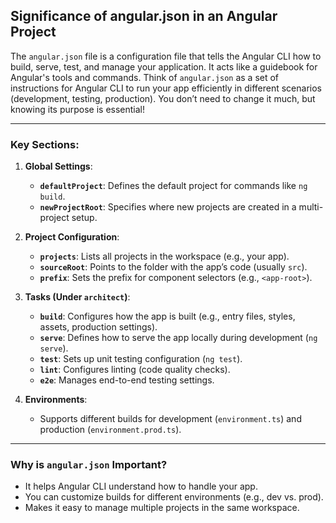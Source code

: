 ## Significance of angular.json in an Angular Project

The `angular.json` file is a configuration file that tells the Angular CLI how to build, serve, test, and manage your application. It acts like a guidebook for Angular's tools and commands.
Think of `angular.json` as a set of instructions for Angular CLI to run your app efficiently in different scenarios (development, testing, production). You don’t need to change it much, but knowing its purpose is essential!

---

### **Key Sections:**

1. **Global Settings**:
   - **`defaultProject`**: Defines the default project for commands like `ng build`.
   - **`newProjectRoot`**: Specifies where new projects are created in a multi-project setup.

2. **Project Configuration**:
   - **`projects`**: Lists all projects in the workspace (e.g., your app).
   - **`sourceRoot`**: Points to the folder with the app’s code (usually `src`).
   - **`prefix`**: Sets the prefix for component selectors (e.g., `<app-root>`).

3. **Tasks (Under `architect`)**:
   - **`build`**: Configures how the app is built (e.g., entry files, styles, assets, production settings).
   - **`serve`**: Defines how to serve the app locally during development (`ng serve`).
   - **`test`**: Sets up unit testing configuration (`ng test`).
   - **`lint`**: Configures linting (code quality checks).
   - **`e2e`**: Manages end-to-end testing settings.

4. **Environments**:
   - Supports different builds for development (`environment.ts`) and production (`environment.prod.ts`).

---

### **Why is `angular.json` Important?**

- It helps Angular CLI understand how to handle your app.
- You can customize builds for different environments (e.g., dev vs. prod).
- Makes it easy to manage multiple projects in the same workspace.
